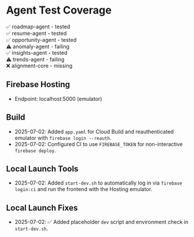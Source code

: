 # Agent Test Coverage

✅ roadmap-agent - tested  
✅ resume-agent - tested  
✅ opportunity-agent - tested  
⚠️ anomaly-agent - failing  
✅ insights-agent - tested  
⚠️ trends-agent - failing  
❌ alignment-core - missing  

## Firebase Hosting
- Endpoint: localhost:5000 (emulator)

## Build
- 2025-07-02: Added `app.yaml` for Cloud Build and reauthenticated emulator with `firebase login --reauth`.
- 2025-07-02: Configured CI to use `FIREBASE_TOKEN` for non-interactive `firebase deploy`.

## Local Launch Tools
- 2025-07-02: Added `start-dev.sh` to automatically log in via `firebase login:ci` and run the frontend with the Hosting emulator.

## Local Launch Fixes
- 2025-07-02: ✅ Added placeholder `dev` script and environment check in `start-dev.sh`.
